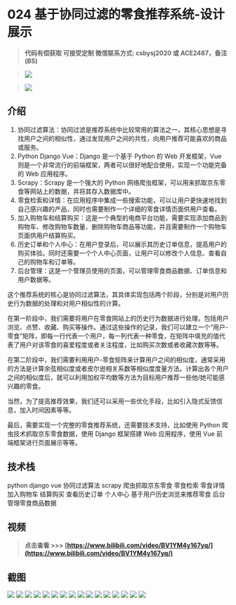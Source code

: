 # 024 基于协同过滤的零食推荐系统-设计展示

> **代码有偿获取 可接受定制 微信联系方式: csbysj2020 或 ACE2487，备注(BS)**

> ![](./qrcode2.jpg)

> ![](./qrcode.jpg)

## 介绍

1. 协同过滤算法：协同过滤是推荐系统中比较常用的算法之一，其核心思想是寻找用户之间的相似性，通过发现用户之间的共性，向用户推荐可能喜欢的商品或服务。
2. Python Django Vue：Django 是一个基于 Python 的 Web 开发框架，Vue 则是一个非常流行的前端框架，两者可以很好地配合使用，实现一个功能完备的 Web 应用程序。
3. Scrapy：Scrapy 是一个强大的 Python 网络爬虫框架，可以用来抓取京东零食等网站上的数据，并将其存入数据库中。
4. 零食检索和详情：在应用程序中集成一些搜索功能，可以让用户更快速地找到自己感兴趣的产品，同时也需要制作一个详细的零食详情页面供用户查看。
5. 加入购物车和结算购买：这是一个典型的电商平台功能，需要实现添加商品到购物车、修改购物车数量、删除购物车商品等功能，并且需要制作一个购物车页面供用户结算购买。
6. 历史订单和个人中心：在用户登录后，可以展示其历史订单信息，提高用户的购买体验。同时还需要一个个人中心页面，让用户可以修改个人信息、查看自己的购物车和订单等。
7. 后台管理：这是一个管理员使用的页面，可以管理零食商品数据、订单信息和用户数据等。


这个推荐系统的核心是协同过滤算法，其具体实现包括两个阶段，分别是对用户历史行为数据的处理和对用户相似性的计算。

在第一阶段中，我们需要将用户在零食网站上的历史行为数据进行处理，包括用户浏览、点赞、收藏、购买等操作。通过这些操作的记录，我们可以建立一个“用户-零食”矩阵，即每一行代表一个用户，每一列代表一种零食，在矩阵中填充的值代表了用户对该零食的喜爱程度或者关注程度，比如购买次数或者收藏次数等等。

在第二阶段中，我们需要利用用户-零食矩阵来计算用户之间的相似度，通常采用的方法是计算余弦相似度或者皮尔逊相关系数等相似度度量方法。计算出各个用户之间的相似度后，就可以利用加权平均数等方法为目标用户推荐一些他/她可能感兴趣的零食。

当然，为了提高推荐效果，我们还可以采用一些优化手段，比如引入隐式反馈信息，加入时间因素等等。

最后，需要实现一个完整的零食推荐系统，还需要技术支持，比如使用 Python 爬虫技术抓取京东零食数据，使用 Django 框架搭建 Web 应用程序，使用 Vue 前端框架进行页面展示等等。

## 技术栈

python django vue 协同过滤算法 scrapy 爬虫抓取京东零食 零食检索 零食详情 加入购物车 结算购买 查看历史订单 个人中心 基于用户历史浏览来推荐零食 后台管理零食商品数据

## 视频

> **点击查看 \>\>\> [https://www.bilibili.com/video/BV1YM4y167yq/](https://www.bilibili.com/video/BV1YM4y167yq/)**

## 截图

![](./01.png)
![](./02.png)
![](./03.png)
![](./04.png)
![](./05.png)
![](./06.png)
![](./07.png)
![](./08.png)
![](./09.png)
![](./10.png)
![](./11.png)
![](./12.png)
![](./13.png)
![](./14.png)
![](./15.png)
![](./16.png)
